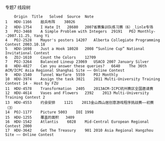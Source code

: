 专题7 线段树									
									
		Origin	Title	Solved	Source	Note			
	1	HDU-1166	敌兵布阵	38026					
	2	HDU-1754	I Hate It	28680	2007省赛集训队练习赛（6）_linle专场				
	3	POJ-3468	A Simple Problem with Integers	29191	POJ Monthly--2007.11.25, Yang Yi				
	4	POJ-2528	Mayor's posters	14207	Alberta Collegiate Programming Contest 2003.10.18				
	5	HDU-1698	Just a Hook	18028	2008 “Sunline Cup” National Invitational Contest				
	6	ZOJ-1610	Count the Colors	12709					
	7	POJ-3264	Balanced Lineup	23069	USACO 2007 January Silver				
	8	HDU-4027	Can you answer these queries?	6640	The 36th ACM/ICPC Asia Regional Shanghai Site ―― Online Contest				
	9	HDU-1540	Tunnel Warfare	5559	POJ Monthly				
	10	HDU-3974	Assign the task	3021	2011 Multi-University Training Contest 14 - Host by FZU				
	11	HDU-4578	Transformation	2405	2013ACM-ICPC杭州赛区全国邀请赛				
	12	HDU-4614	Vases and Flowers	2392	2013 Multi-University Training Contest 2				
	13	HDU-4553	约会安排	1121	2013金山西山居创意游戏程序挑战赛――初赛（3）				
	14	POJ-1177	Picture	5003	IOI 1998				
	15	HDU-1255	覆盖的面积	3409					
	16	HDU-1542	Atlantis	6028	Mid-Central European Regional Contest 2000				
	17	HDU-3642	Get The Treasury	901	2010 Asia Regional Hangzhou Site ―― Online Contest				
									
									
									
									
									
									